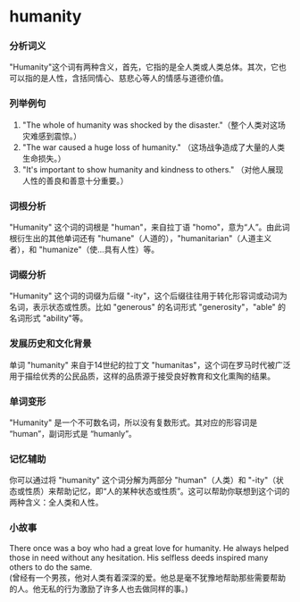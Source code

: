 # humanity

### 分析词义

  

"Humanity"这个词有两种含义，首先，它指的是全人类或人类总体。其次，它也可以指的是人性，含括同情心、慈悲心等人的情感与道德价值。

  

### 列举例句

  

1.  "The whole of humanity was shocked by the disaster."（整个人类对这场灾难感到震惊。）
2.  "The war caused a huge loss of humanity." （这场战争造成了大量的人类生命损失。）
3.  "It's important to show humanity and kindness to others." （对他人展现人性的善良和善意十分重要。）

  

### 词根分析

  

"Humanity" 这个词的词根是 "human"，来自拉丁语 "homo"，意为“人”。由此词根衍生出的其他单词还有 "humane"（人道的），"humanitarian"（人道主义者），和 "humanize"（使...具有人性）等。

  

### 词缀分析

  

"Humanity" 这个词的词缀为后缀 "-ity"，这个后缀往往用于转化形容词或动词为名词，表示状态或性质。比如 "generous" 的名词形式 "generosity"，"able" 的名词形式 "ability"等。

  

### 发展历史和文化背景

  

单词 "humanity" 来自于14世纪的拉丁文 "humanitas"，这个词在罗马时代被广泛用于描绘优秀的公民品质，这样的品质源于接受良好教育和文化熏陶的结果。

  

### 单词变形

  

"Humanity" 是一个不可数名词，所以没有复数形式。其对应的形容词是 “human”，副词形式是 “humanly”。

  

### 记忆辅助

  

你可以通过将 "humanity" 这个词分解为两部分 "human"（人类）和 "-ity"（状态或性质）来帮助记忆，即“人的某种状态或性质”。这可以帮助你联想到这个词的两种含义：全人类和人性。

  

### 小故事

  

There once was a boy who had a great love for humanity. He always helped those in need without any hesitation. His selfless deeds inspired many others to do the same.  
(曾经有一个男孩，他对人类有着深深的爱。他总是毫不犹豫地帮助那些需要帮助的人。他无私的行为激励了许多人也去做同样的事。)
